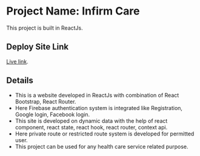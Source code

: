 # Project Name: Infirm Care

This project is built in ReactJs.

## Deploy Site Link

[Live link](https://infirm-care.web.app/).

## Details

* This is a website developed in ReactJs with combination of React Bootstrap, React Router.
* Here Firebase authentication system is integrated like Registration, Google login, Facebook login.
* This site is developed on dynamic data with the help of react component, react state, react hook, react router, context api.
* Here private route or restricted route system is developed for permitted user.
* This project can be used for any health care service related purpose.

